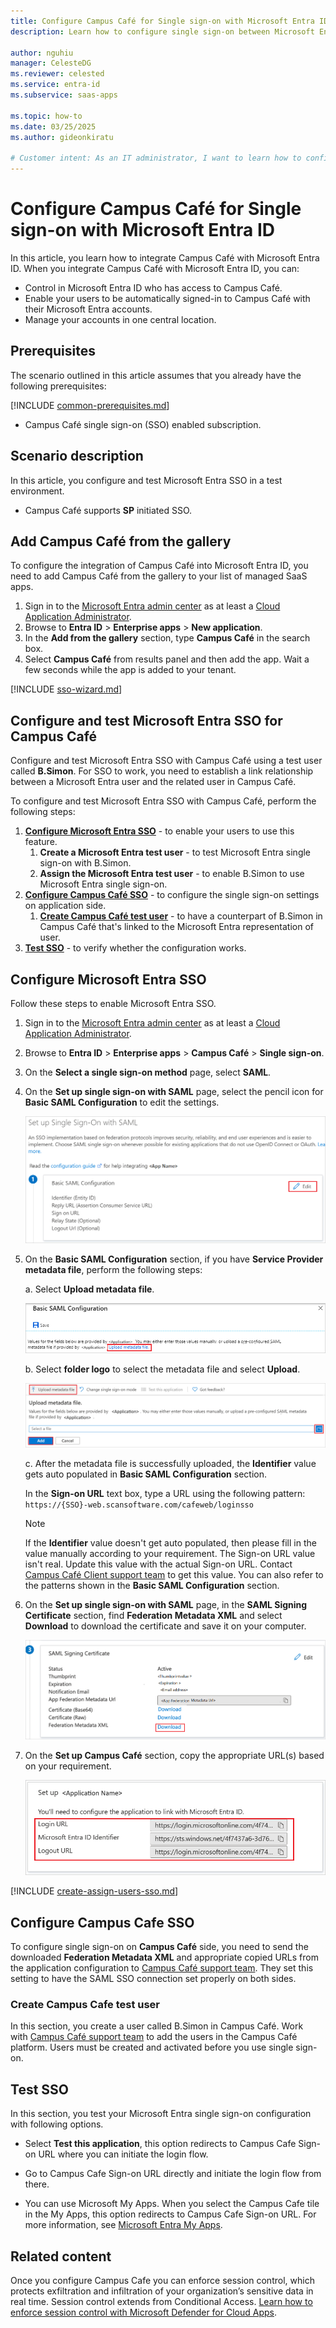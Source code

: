 ```yaml
---
title: Configure Campus Café for Single sign-on with Microsoft Entra ID
description: Learn how to configure single sign-on between Microsoft Entra ID and Campus Café.

author: nguhiu
manager: CelesteDG
ms.reviewer: celested
ms.service: entra-id
ms.subservice: saas-apps

ms.topic: how-to
ms.date: 03/25/2025
ms.author: gideonkiratu

# Customer intent: As an IT administrator, I want to learn how to configure single sign-on between Microsoft Entra ID and Campus CafÃ© so that I can control who has access to Campus CafÃ©, enable automatic sign-in with Microsoft Entra accounts, and manage my accounts in one central location.
---
```


# Configure Campus Café for Single sign-on with Microsoft Entra ID

In this article,  you learn how to integrate Campus Café with Microsoft Entra ID. When you integrate Campus Café with Microsoft Entra ID, you can:

* Control in Microsoft Entra ID who has access to Campus Café.
* Enable your users to be automatically signed-in to Campus Café with their Microsoft Entra accounts.
* Manage your accounts in one central location.

## Prerequisites

The scenario outlined in this article assumes that you already have the following prerequisites:

[!INCLUDE [common-prerequisites.md](~/identity/saas-apps/includes/common-prerequisites.md)]
* Campus Café single sign-on (SSO) enabled subscription.

## Scenario description

In this article,  you configure and test Microsoft Entra SSO in a test environment.

* Campus Café supports **SP** initiated SSO.

## Add Campus Café from the gallery

To configure the integration of Campus Café into Microsoft Entra ID, you need to add Campus Café from the gallery to your list of managed SaaS apps.

1. Sign in to the [Microsoft Entra admin center](https://entra.microsoft.com) as at least a [Cloud Application Administrator](~/identity/role-based-access-control/permissions-reference.md#cloud-application-administrator).
1. Browse to **Entra ID** > **Enterprise apps** > **New application**.
1. In the **Add from the gallery** section, type **Campus Café** in the search box.
1. Select **Campus Café** from results panel and then add the app. Wait a few seconds while the app is added to your tenant.

 [!INCLUDE [sso-wizard.md](~/identity/saas-apps/includes/sso-wizard.md)]

<a name='configure-and-test-azure-ad-sso-for-campus-caf'></a>

## Configure and test Microsoft Entra SSO for Campus Café

Configure and test Microsoft Entra SSO with Campus Café using a test user called **B.Simon**. For SSO to work, you need to establish a link relationship between a Microsoft Entra user and the related user in Campus Café.

To configure and test Microsoft Entra SSO with Campus Café, perform the following steps:

1. **[Configure Microsoft Entra SSO](#configure-azure-ad-sso)** - to enable your users to use this feature.
    1. **Create a Microsoft Entra test user** - to test Microsoft Entra single sign-on with B.Simon.
    1. **Assign the Microsoft Entra test user** - to enable B.Simon to use Microsoft Entra single sign-on.
1. **[Configure Campus Café SSO](#configure-campus-cafe-sso)** - to configure the single sign-on settings on application side.
    1. **[Create Campus Café test user](#create-campus-cafe-test-user)** - to have a counterpart of B.Simon in Campus Café that's linked to the Microsoft Entra representation of user.
1. **[Test SSO](#test-sso)** - to verify whether the configuration works.

<a name='configure-azure-ad-sso'></a>

## Configure Microsoft Entra SSO

Follow these steps to enable Microsoft Entra SSO.

1. Sign in to the [Microsoft Entra admin center](https://entra.microsoft.com) as at least a [Cloud Application Administrator](~/identity/role-based-access-control/permissions-reference.md#cloud-application-administrator).
1. Browse to **Entra ID** > **Enterprise apps** > **Campus Café** > **Single sign-on**.
1. On the **Select a single sign-on method** page, select **SAML**.
1. On the **Set up single sign-on with SAML** page, select the pencil icon for **Basic SAML Configuration** to edit the settings.

   ![Edit Basic SAML Configuration](common/edit-urls.png)

1. On the **Basic SAML Configuration** section, if you have **Service Provider metadata file**, perform the following steps:

	a. Select **Upload metadata file**.

    ![Upload metadata file](common/upload-metadata.png)

	b. Select **folder logo** to select the metadata file and select **Upload**.

	![choose metadata file](common/browse-upload-metadata.png)

	c. After the metadata file is successfully uploaded, the **Identifier** value gets auto populated in **Basic SAML Configuration** section.

	In the **Sign-on URL** text box, type a URL using the following pattern:
    `https://{SSO}-web.scansoftware.com/cafeweb/loginsso`

	> [!Note]
	> If the **Identifier** value doesn't get auto populated, then please fill in the value manually according to your requirement. The Sign-on URL value isn't real. Update this value with the actual Sign-on URL. Contact [Campus Café Client support team](mailto:support@campuscafesoftware.com) to get this value. You can also refer to the patterns shown in the **Basic SAML Configuration** section.

1. On the **Set up single sign-on with SAML** page, in the **SAML Signing Certificate** section,  find **Federation Metadata XML** and select **Download** to download the certificate and save it on your computer.

	![The Certificate download link](common/metadataxml.png)

1. On the **Set up Campus Café** section, copy the appropriate URL(s) based on your requirement.

	![Copy configuration URLs](common/copy-configuration-urls.png)

<a name='create-an-azure-ad-test-user'></a>

[!INCLUDE [create-assign-users-sso.md](~/identity/saas-apps/includes/create-assign-users-sso.md)]

## Configure Campus Cafe SSO

To configure single sign-on on **Campus Café** side, you need to send the downloaded **Federation Metadata XML** and appropriate copied URLs from the application configuration to [Campus Café support team](mailto:support@campuscafesoftware.com). They set this setting to have the SAML SSO connection set properly on both sides.

### Create Campus Cafe test user

In this section, you create a user called B.Simon in Campus Café. Work with [Campus Café support team](mailto:support@campuscafesoftware.com) to add the users in the Campus Café platform. Users must be created and activated before you use single sign-on.

## Test SSO 

In this section, you test your Microsoft Entra single sign-on configuration with following options. 

* Select **Test this application**, this option redirects to Campus Cafe Sign-on URL where you can initiate the login flow. 

* Go to Campus Cafe Sign-on URL directly and initiate the login flow from there.

* You can use Microsoft My Apps. When you select the Campus Cafe tile in the My Apps, this option redirects to Campus Cafe Sign-on URL. For more information, see [Microsoft Entra My Apps](/azure/active-directory/manage-apps/end-user-experiences#azure-ad-my-apps).

## Related content

Once you configure Campus Cafe you can enforce session control, which protects exfiltration and infiltration of your organization’s sensitive data in real time. Session control extends from Conditional Access. [Learn how to enforce session control with Microsoft Defender for Cloud Apps](/cloud-app-security/proxy-deployment-aad).

